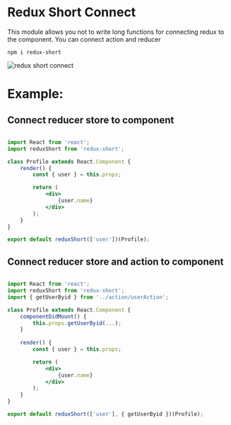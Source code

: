 <h1>Redux Short Connect</h1>

<p>This module allows you not to write long functions for connecting redux to the component. You can connect action and reducer</p>

```
npm i redux-short
```

<img src="https://lh3.googleusercontent.com/pT8VCPp8BkaWwF01ySZrnW8jHO0Hppn_8v4DIf_CZb3d9nyjOxqqKveikgHdNqHqFYHaUyUoRNRUxvIFTueaUCTa_U207svjXt9ZZKcQatbKVg9g-S_mZkzyjXg0xcnVa3IrhoAhvsoKL-IXE6zfVOpsme4OFXCd1KfLhPlpY44W2RJROC_RKLD3J3zVlJhzxwf-LRxXyXGmyMnMDpjmPzs7x_9r3Mn8NvzV8sREIIBMnwevuPrcbWx-mN45JQwKu-H3p-ULizO2I2-5UCrTizcyPQNHQr6Lfm8oXslto4-UvkDsnUHiS7wJWUVpybDuUOoIm-fzfO0P3JvbE8MueDNnOsjUkO_XgVkbyR-htB_LKeOWdgdqLjM2zgubz4VslgpgSVPsRsW4CnorrDdpjnVARh_K4qaDs9BpG9EiPceUjxMrhduWCDXqr6FBYOSb828LWwkmw7SZyhuWWnOXsjkluexrPLfTPCqJTDMkcVxuvj72wGxqePHeEXrfmZXiy3ktLo6gbNpaMeQTBPoOZDIqMhL2YVv0kQR_kMopi2eC8Fpsu6PyXls7WTPPU6LX_v5FyXPQCc3zw64P9zr_0FYwNtNcQxw_hErRQM0V0B01KhpY2LM0sMzQGIS0onZcLVJgj5xXsx7cVixqcgZcJiHigkQ5HPEzHcRvof3_2tciEqqtL9VR3zehN0BO=w1363-h551-no?authuser=0" alt="redux short connect"/>

# Example:


<h2>Connect reducer store to component</h2>

```jsx

import React from 'react';
import reduxShort from 'redux-short';

class Profile extends React.Component {
	render() {
		const { user } = this.props;

		return (
			<div>
				{user.name}
			</div>
		);
	}
}

export default reduxShort(['user'])(Profile);
```

<h2>Connect reducer store and action  to component</h2>

```jsx

import React from 'react';
import reduxShort from 'redux-short';
import { getUserByid } from '../action/userAction';

class Profile extends React.Component {
	componentDidMount() {
		this.props.getUserByid(...);
	}
	
	render() {
		const { user } = this.props;

		return (
			<div>
				{user.name}
			</div>
		);
	}
}

export default reduxShort(['user'], { getUserByid })(Profile);

```
